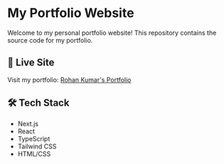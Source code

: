 # My Portfolio Website

Welcome to my personal portfolio website! This repository contains the source code for my portfolio.

## 🔗 Live Site
Visit my portfolio: [Rohan Kumar's Portfolio](https://rohan-kumar09.github.io/)

## 🛠️ Tech Stack
- Next.js
- React
- TypeScript
- Tailwind CSS
- HTML/CSS